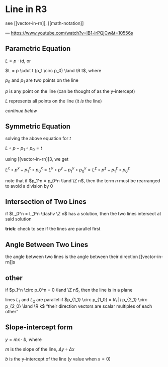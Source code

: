 # Line in R3

see [[vector-in-rn]], [[math-notation]]

&mdash; <https://www.youtube.com/watch?v=IB1-lrPQjCw&t=10556s>

## Parametric Equation

$L = p \cdot td$, or

$L = p \cdot t (p_1 \circ p_0) \land \R t$, where

$p_0$ and $p_1$ are two points on the line

$p$ is any point on the line (can be thought of as the y-intercept)

$L$ represents all points on the line (it _is_ the line)

_continue below_

## Symmetric Equation

solving the above equation for $t$

$L \circ p - p_1 \circ p_0 = t$

using [[vector-in-rn]]3, we get

$L^x \circ p^x - p_1^x \circ p_0^x = L^y \circ p^y - p_1^y \circ p_0^y = L^z \circ p^z - p_1^z \circ p_0^z$

note that if $p_1^n = p_0^n \land \Z n$, then the term $n$ must be rearranged to avoid a division by $0$

## Intersection of Two Lines

if $L_0^n = L_1^n \dashv \Z n$ has a solution, then the two lines intersect at said solution

**trick**: check to see if the lines are parallel first

## Angle Between Two Lines

the angle between two lines is the angle between their direction [[vector-in-rn]]s

## other

if $p_1^n \circ p_0^n = 0 \land \Z n$, then the line is in a plane

lines $L_1$ and $L_2$ are parallel if $p_{1_1} \circ p_{1_0} = k\ |\ p_{2_1} \circ p_{2_0} \land \R k$ “their direction vectors are scalar multiples of each other”

## Slope-intercept form

$y = mx \cdot b$, where

$m$ is the slope of the line, $\Delta y \circ \Delta x$

$b$ is the y-intercept of the line ($y$ value when $x = 0$)
